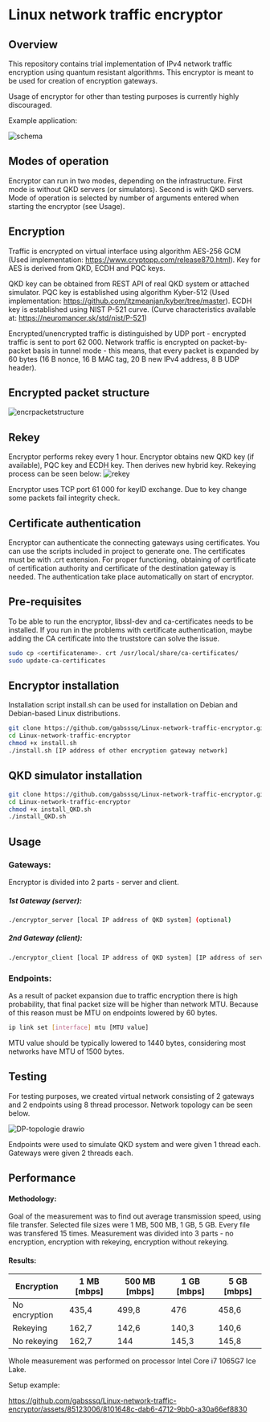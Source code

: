 # Linux network traffic encryptor

## Overview 
This repository contains trial implementation of IPv4 network traffic encryption using quantum resistant algorithms.
This encryptor is meant to be used for creation of encryption gateways.

Usage of encryptor for other than testing purposes is currently highly discouraged.

Example application:

![schema](https://github.com/gabsssq/Linux-network-traffic-encryptor/assets/85123006/f8c1ad3a-0396-4b6b-bf97-12bd5adbb919)

## Modes of operation
Encryptor can run in two modes, depending on the infrastructure. First mode is without QKD servers (or simulators). Second is with QKD servers.
Mode of operation is selected by number of arguments entered when starting the encryptor (see Usage).

## Encryption
Traffic is encrypted on virtual interface using algorithm AES-256 GCM (Used implementation: https://www.cryptopp.com/release870.html).
Key for AES is derived from QKD, ECDH and PQC keys.

QKD key can be obtained from REST API of real QKD system or attached simulator.
PQC key is established using algorithm Kyber-512 (Used implementation: https://github.com/itzmeanjan/kyber/tree/master).
ECDH key is established using NIST P-521 curve. (Curve characteristics available at: https://neuromancer.sk/std/nist/P-521)

Encrypted/unencrypted traffic is distinguished by UDP port - encrypted traffic is sent to port 62 000.
Network traffic is encrypted on packet-by-packet basis in tunnel mode - this means, that every packet is expanded by 60 bytes (16 B nonce, 16 B MAC tag, 20 B new IPv4 address, 8 B UDP header).

## Encrypted packet structure
![encrpacketstructure](https://github.com/gabsssq/Linux-network-traffic-encryptor/assets/85123006/90284fa1-a6f5-4fd8-8721-23079a0f3c03)

## Rekey
Encryptor performs rekey every 1 hour. Encryptor obtains new QKD key (if available), PQC key and ECDH key. Then derives new hybrid key.
Rekeying process can be seen below:
![rekey](https://github.com/gabsssq/Linux-network-traffic-encryptor/assets/85123006/9e6fb0b2-9698-41ab-8a97-90681583875b)

Encryptor uses TCP port 61 000 for keyID exchange. Due to key change some packets fail integrity check.

## Certificate authentication
Encryptor can authenticate the connecting gateways using certificates. You can use the scripts included in project to generate one.
The certificates must be with .crt extension. For proper functioning, obtaining of certificate of certification authority and certificate of the destination gateway is needed. 
The authentication take place automatically on start of encryptor.

## Pre-requisites
To be able to run the encryptor, libssl-dev and ca-certificates needs to be installed. If you run in the problems with certificate authentication,
maybe adding the CA certificate into the truststore can solve the issue.
```bash
sudo cp <certificatename>. crt /usr/local/share/ca-certificates/
sudo update-ca-certificates
```

## Encryptor installation
Installation script install.sh can be used for installation on Debian and Debian-based Linux distributions.

```bash
git clone https://github.com/gabsssq/Linux-network-traffic-encryptor.git
cd Linux-network-traffic-encryptor 
chmod +x install.sh
./install.sh [IP address of other encryption gateway network]
```

## QKD simulator installation
```bash
git clone https://github.com/gabsssq/Linux-network-traffic-encryptor.git
cd Linux-network-traffic-encryptor 
chmod +x install_QKD.sh
./install_QKD.sh
```

## Usage
### Gateways:
Encryptor is divided into 2 parts - server and client.
##### 1st Gateway (server):
```bash
./encryptor_server [local IP address of QKD system] (optional)
```

##### 2nd Gateway (client):
```bash
./encryptor_client [local IP address of QKD system] [IP address of server gateway] (optional)
```

### Endpoints:
As a result of packet expansion due to traffic encryption there is high probability, that final packet size will be higher than network MTU.
Because of this reason must be MTU on endpoints lowered by 60 bytes.

```bash
ip link set [interface] mtu [MTU value]
```

MTU value should be typically lowered to 1440 bytes, considering most networks have MTU of 1500 bytes.

## Testing
For testing purposes, we created virtual network consisting of 2 gateways and 2 endpoints using 8 thread processor. Network topology can be seen below.

![DP-topologie drawio](https://github.com/gabsssq/Linux-network-traffic-encryptor/assets/85123006/397e2725-3582-4843-90b2-57dc2c2b38fa)

Endpoints were used to simulate QKD system and were given 1 thread each. Gateways were given 2 threads each.

## Performance
#### Methodology:
Goal of the measurement was to find out average transmission speed, using file transfer.
Selected file sizes were 1 MB, 500 MB, 1 GB, 5 GB. Every file was transfered 15 times.
Measurement was divided into 3 parts - no encryption, encryption with rekeying, encryption without rekeying.


#### Results:
Encryption | 1 MB [mbps] | 500 MB [mbps] | 1 GB [mbps] | 5 GB [mbps]
--- | --- | --- | --- | ---
No encryption | 435,4 | 499,8 | 476 | 458,6
Rekeying | 162,7 | 142,6 | 140,3 | 140,6
No rekeying | 162,7 | 144 | 145,3 | 145,8

Whole measurement was performed on processor Intel Core i7 1065G7 Ice Lake.

Setup example: 

https://github.com/gabsssq/Linux-network-traffic-encryptor/assets/85123006/8101648c-dab6-4712-9bb0-a30a66ef8830


